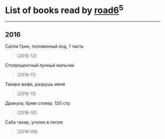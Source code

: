 # List of books read by [road6](http://vk.com/id43327312)<sup>5</sup>
---

## 2016

Салли Грин, половинный код, 1 часть
> [2016-12] 


Стопроцентный лунный мальчик
> [2016-11] 


Тахира мафи, разрушь меня
> [2016-11] 


Дракула,  брем стокер. 120 стр
> [2016-10] 


Саба тахир, уголек в пепле
> [2016-09] 



